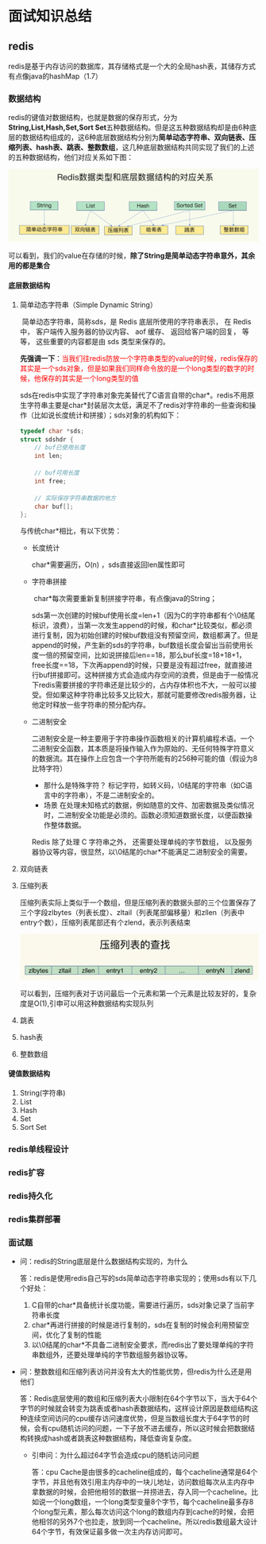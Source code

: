 #                                       面试知识总结

## redis

​		redis是基于内存访问的数据库，其存储格式是一个大的全局hash表，其储存方式有点像java的hashMap（1.7）

### 数据结构	

​		redis的键值对数据结构，也就是数据的保存形式，分为**String,List,Hash,Set,Sort Set**五种数据结构。但是这五种数据结构却是由6种底层的数据结构组成的，这6种底层数据结构分别为**简单动态字符串、双向链表、压缩列表、hash表、跳表、整数数组**，这几种底层数据结构共同实现了我们的上述的五种数据结构，他们对应关系如下图：

![img](img/redis1.png)

可以看到，我们的value在存储的时候，**除了String是简单动态字符串意外，其余用的都是集合**

#### 底层数据结构

1. 简单动态字符串（Simple Dynamic String）

   ​		简单动态字符串，简称sds，是 Redis 底层所使用的字符串表示，  在 Redis 中， 客户端传入服务器的协议内容、 aof 缓存、 返回给客户端的回复， 等等， 这些重要的内容都是由 sds 类型来保存的。

   ​		**先强调一下**：<font color=red>当我们往redis防放一个字符串类型的value的时候，redis保存的其实是一个sds对象，但是如果我们同样命令放的是一个long类型的数字的时候，他保存的其实是一个long类型的值</font>

   ​		sds在redis中实现了字符串对象完美替代了C语言自带的char\*。redis不用原生字符串主要是char\*封装层次太低，满足不了redis对字符串的一些查询和操作（比如说长度统计和拼接）；sds对象的机构如下：

   ```c
   typedef char *sds;
   struct sdshdr {
       // buf已使用长度
       int len;
   
       // buf可用长度
       int free;
   
       // 实际保存字符串数据的地方
       char buf[];
   };
   ```

   与传统char\*相比，有以下优势：

   - 长度统计

     char\*需要遍历，O(n) ，sds直接返回len属性即可

   - 字符串拼接

     ​		char\*每次需要重新复制拼接字符串，有点像java的String；

     ​		sds第一次创建的时候buf使用长度=len+1（因为C的字符串都有个\0结尾标识，浪费），当第一次发生append的时候，和char\*比较类似，都必须进行复制，因为初始创建的时候buf数组没有预留空间，数组都满了。但是append的时候，产生新的sds的字符串，buf数组长度会留出当前使用长度一倍的预留空间，比如说拼接后len==18，那么buf长度=18+18+1，free长度==18，下次再append的时候，只要是没有超过free，就直接进行buf拼接即可。这种拼接方式会造成内存空间的浪费，但是由于一般情况下redis需要拼接的字符串还是比较少的，占内存体积也不大，一般可以接受。但如果这种字符串比较多又比较大，那就可能要修改redis服务器，让他定时释放一些字符串的预分配内存。

   - 二进制安全

     二进制安全是一种主要用于字符串操作函数相关的计算机编程术语。一个二进制安全函数，其本质是将操作输入作为原始的、无任何特殊字符意义的数据流。其在操作上应包含一个字符所能有的256种可能的值（假设为8比特字符）

     - 那什么是特殊字符？ 标记字符，如转义码，\0结尾的字符串（如C语言中的字符串），不是二进制安全的。
     - 场景 在处理未知格式的数据，例如随意的文件、加密数据及类似情况时，二进制安全功能是必须的。函数必须知道数据长度，以便函数操作整体数据。

     Redis 除了处理 C 字符串之外， 还需要处理单纯的字节数组， 以及服务器协议等内容，很显然，以\0结尾的char\*不能满足二进制安全的需要。

2. 双向链表

3. 压缩列表

   压缩列表实际上类似于一个数组，但是压缩列表的数据头部的三个位置保存了三个字段zlbytes（列表长度）、zltail（列表尾部偏移量）和zllen（列表中entry个数），压缩列表尾部还有个zlend，表示列表结束

   ![img](img/redis2.png)

   可以看到，压缩列表对于访问最后一个元素和第一个元素是比较友好的，复杂度是O(1),引申可以用这种数据结构实现队列

4. 跳表

5. hash表

6. 整数数组

#### 键值数据结构

1. String(字符串)
2. List
3. Hash
4. Set
5. Sort Set

### redis单线程设计

### redis扩容

### redis持久化

### redis集群部署

### 面试题

- 问：redis的String底层是什么数据结构实现的，为什么

  答：redis是使用redis自己写的sds简单动态字符串实现的；使用sds有以下几个好处：

  1. C自带的char\*具备统计长度功能，需要进行遍历，sds对象记录了当前字符串长度
  2. char\*再进行拼接的时候是进行复制的，sds在复制的时候会利用预留空间，优化了复制的性能
  3. 以\0结尾的char\*不具备二进制安全要求，而redis出了要处理单纯的字符串数组外，还要处理单纯的字节数组服务器协议等。

- 问：整数数组和压缩列表访问并没有太大的性能优势，但redis为什么还是用他们

  答：Redis底层使用的数组和压缩列表大小限制在64个字节以下，当大于64个字节的时候就会转变为跳表或者hash表数据结构，这样设计原因是数组结构这种连续空间访问的cpu缓存访问速度优势，但是当数组长度大于64字节的时候，会有cpu随机访问的问题，一下子放不进去缓存，所以这时候会把数据结构转换成hash或者跳表这种数据结构，降低查询复杂度。

  - 引申问：为什么超过64字节会造成cpu的随机访问问题

    答：cpu Cache是由很多的cacheline组成的，每个cacheline通常是64个字节，并且他有效引用主内存中的一块儿地址，访问数组每次从主内存中拿数据的时候，会把他相邻的数据一并捞进去，存入同一个cacheline。比如说一个long数组，一个long类型变量8个字节，每个cacheline最多存8个long型元素，那么每次访问这个long的数组内存到cache的时候，会把他相邻的另外7个也拉走，放到同一个cacheline。所以redis数组最大设计64个字节，有效保证最多做一次主内存访问即可。

  

